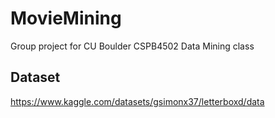 # MovieMining
Group project for CU Boulder CSPB4502 Data Mining class

## Dataset ##
https://www.kaggle.com/datasets/gsimonx37/letterboxd/data
